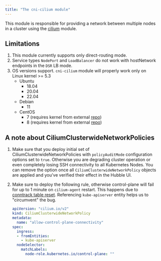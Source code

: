 ```yaml
---
title: "The cni-cilium module"
---
```


This module is responsible for providing a network between multiple nodes in a cluster using the [cilium](https://cilium.io/) module.

## Limitations

1. This module currently supports only direct-routing mode.
2. Service types `NodePort` and `LoadBalancer` do not work with hostNetwork endpoints in the `DSR` LB mode.
3. OS versions support. `cni-cilium` module will properly work only on Linux kernel >= 5.3
   * Ubuntu
     * 18.04
     * 20.04
     * 22.04
   * Debian
     * 11
   * CentOS
     * 7 (requires kernel from external [repo](http://elrepo.org))
     * 8 (requires kernel from external [repo](http://elrepo.org))

## A note about CiliumClusterwideNetworkPolicies

1. Make sure that you deploy initial set of CiliumClusterwideNetworkPolicies with `policyAuditMode` configuration options set to `true`.
   Otherwise you are degrading cluster operation or even completely losing SSH connectivity to all Kubernetes Nodes.
   You can remove the option once all `CiliumClusterwideNetworkPolicy` objects are applied and you've verified their effect in the Hubble UI.
2. Make sure to deploy the following rule, otherwise control-plane will fail for up to 1 minute on `cilium-agent` restart. This happens due to [conntrack table reset](https://github.com/cilium/cilium/issues/19367). Referencing `kube-apiserver` entity helps us to "circumvent" the bug.

    ```yaml
    apiVersion: "cilium.io/v2"
    kind: CiliumClusterwideNetworkPolicy
    metadata:
      name: "allow-control-plane-connectivity"
    spec:
      ingress:
      - fromEntities:
        - kube-apiserver
      nodeSelector:
        matchLabels:
          node-role.kubernetes.io/control-plane: ""
    ```

